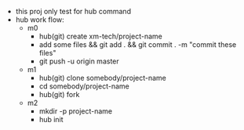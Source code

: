 - this proj only test for hub command
- hub work flow:
    - m0
        - hub(git) create xm-tech/project-name
        - add some files && git add . && git commit . -m "commit these files"
        - git push -u origin master
    - m1
        - hub(git) clone somebody/project-name
        - cd somebody/project-name
        - hub(git) fork
    - m2
        - mkdir -p project-name
        - hub init
